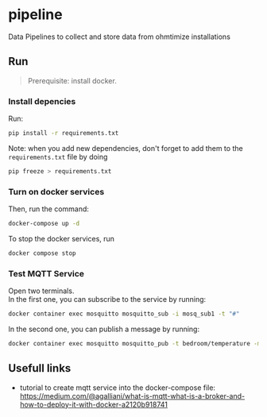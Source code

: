 # pipeline

Data Pipelines to collect and store data from ohmtimize installations

## Run

> Prerequisite: install docker.

### Install depencies

Run:

```zsh
pip install -r requirements.txt
```

Note: when you add new dependencies, don't forget to add them to the `requirements.txt` file by doing

```zsh
pip freeze > requirements.txt
```

### Turn on docker services

Then, run the command:

```zsh
docker-compose up -d
```

To stop the docker services, run

```zsh
docker compose stop
```

### Test MQTT Service

Open two terminals.  
In the first one, you can subscribe to the service by running:

```zsh
docker container exec mosquitto mosquitto_sub -i mosq_sub1 -t "#"
```

In the second one, you can publish a message by running:

```zsh
docker container exec mosquitto mosquitto_pub -t bedroom/temperature -m "bedroom_temperature celsius=20"
```

## Usefull links

- tutorial to create mqtt service into the docker-compose file: <https://medium.com/@agalliani/what-is-mqtt-what-is-a-broker-and-how-to-deploy-it-with-docker-a2120b918741>
